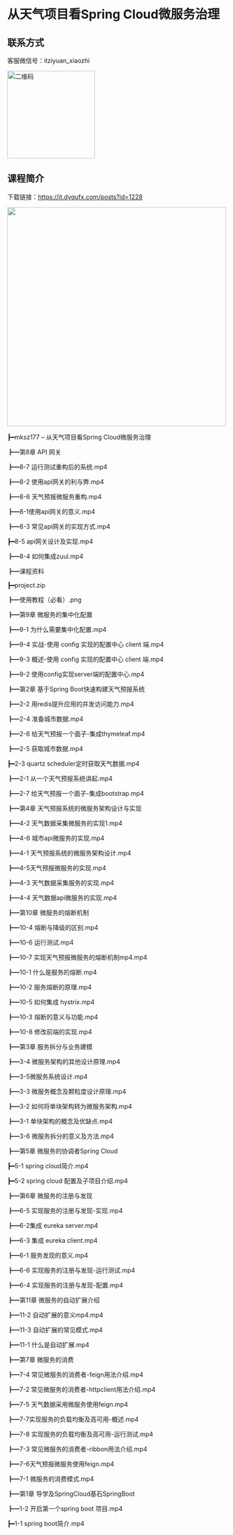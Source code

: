 # 从天气项目看Spring Cloud微服务治理

## 联系方式

客服微信号：itziyuan_xiaozhi

<img src="https://ziyuanyun.oss-cn-guangzhou.aliyuncs.com/common/20240614073449/666b82192834a.jpg" width="200" height="200" alt="二维码">

## 课程简介

下载链接：https://it.dyqufx.com/posts?id=1228

<img src="https://ziyuanyun.oss-cn-guangzhou.aliyuncs.com/yun/20240515153642/6644660aee5dc.jpg" width="500" alt="">

  ┣━mksz177 &#8211; 从天气项目看Spring Cloud微服务治理

 ┣━第8章 API 网关

 ┣━8-7 运行测试重构后的系统.mp4

 ┣━8-2 使用api网关的利与弊.mp4

 ┣━8-6 天气预报微服务重构.mp4

 ┣━8-1使用api网关的意义.mp4

 ┣━8-3 常见api网关的实现方式.mp4

 ┣━8-5 api网关设计及实现.mp4

 ┣━8-4 如何集成zuul.mp4

 ┣━课程资料

 ┣━project.zip

 ┣━使用教程（必看）.png

 ┣━第9章 微服务的集中化配置

 ┣━9-1 为什么需要集中化配置.mp4

 ┣━9-4 实战-使用 config 实现的配置中心 client 端.mp4

 ┣━9-3 概述-使用 config 实现的配置中心 client 端.mp4

 ┣━9-2 使用config实现server端的配置中心.mp4

 ┣━第2章 基于Spring Boot快速构建天气预报系统

 ┣━2-2 用redis提升应用的并发访问能力.mp4

 ┣━2-4 准备城市数据.mp4

 ┣━2-6 给天气预报一个面子-集成thymeleaf.mp4

 ┣━2-5 获取城市数据.mp4

 ┣━2-3 quartz scheduler定时获取天气数据.mp4

 ┣━2-1 从一个天气预报系统讲起.mp4

 ┣━2-7 给天气预报一个面子-集成bootstrap.mp4

 ┣━第4章 天气预报系统的微服务架构设计与实现

 ┣━4-2 天气数据采集微服务的实现1.mp4

 ┣━4-6 城市api微服务的实现.mp4

 ┣━4-1 天气预报系统的微服务架构设计.mp4

 ┣━4-5天气预报微服务的实现.mp4

 ┣━4-3 天气数据采集服务的实现.mp4

 ┣━4-4 天气数据api微服务的实现.mp4

 ┣━第10章 微服务的熔断机制

 ┣━10-4 熔断与降级的区别.mp4

 ┣━10-6 运行测试.mp4

 ┣━10-7 实现天气预报微服务的熔断机制mp4.mp4

 ┣━10-1 什么是服务的熔断.mp4

 ┣━10-2 服务熔断的原理.mp4

 ┣━10-5 如何集成 hystrix.mp4

 ┣━10-3 熔断的意义与功能.mp4

 ┣━10-8 修改前端的实现.mp4

 ┣━第3章 服务拆分与业务建模

 ┣━3-4 微服务架构的其他设计原理.mp4

 ┣━3-5微服务系统设计.mp4

 ┣━3-3 微服务概念及颗粒度设计原理.mp4

 ┣━3-2 如何将单块架构转为微服务架构.mp4

 ┣━3-1 单块架构的概念及优缺点.mp4

 ┣━3-6 微服务拆分的意义及方法.mp4

 ┣━第5章 微服务的协调者Spring Cloud

 ┣━5-1 spring cloud简介.mp4

 ┣━5-2 spring cloud 配置及子项目介绍.mp4

 ┣━第6章 微服务的注册与发现

 ┣━6-5 实现服务的注册与发现-实现.mp4

 ┣━6-2集成 eureka server.mp4

 ┣━6-3 集成 eureka client.mp4

 ┣━6-1 服务发现的意义.mp4

 ┣━6-6 实现服务的注册与发现-运行测试.mp4

 ┣━6-4 实现服务的注册与发现-配置.mp4

 ┣━第11章 微服务的自动扩展介绍

 ┣━11-2 自动扩展的意义mp4.mp4

 ┣━11-3 自动扩展的常见模式.mp4

 ┣━11-1 什么是自动扩展.mp4

 ┣━第7章 微服务的消费

 ┣━7-4 常见微服务的消费者-feign用法介绍.mp4

 ┣━7-2 常见微服务的消费者-httpclient用法介绍.mp4

 ┣━7-5 天气数据采用微服务使用feign.mp4

 ┣━7-7实现服务的负载均衡及高可用-概述.mp4

 ┣━7-8 实现服务的负载均衡及高可用-运行测试.mp4

 ┣━7-3 常见微服务的消费者-ribbon用法介绍.mp4

 ┣━7-6天气预报微服务使用feign.mp4

 ┣━7-1 微服务的消费模式.mp4

 ┣━第1章 导学及SpringCloud基石SpringBoot

 ┣━1-2 开启第一个spring boot 项目.mp4

 ┣━1-1 spring boot简介.mp4

  